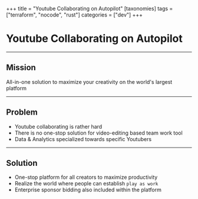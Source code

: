 +++
title = "Youtube Collaborating on Autopilot"
[taxonomies]
tags = ["terraform", "nocode", "rust"]
categories = ["dev"]
+++

# Youtube Collaborating on Autopilot

---

## Mission

All-in-one solution to maximize your creativity on the world's largest platform

---

## Problem

- Youtube collaborating is rather hard
- There is no one-stop solution for video-editing based team work tool
- Data & Analytics specialized towards specific Youtubers

---

## Solution

- One-stop platform for all creators to maximize productivity
- Realize the world where people can establish `play as work`
- Enterprise sponsor bidding also included within the platform
